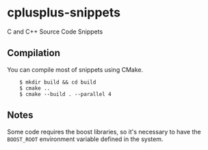 # cplusplus-snippets
C and C++ Source Code Snippets

## Compilation

You can compile most of snippets using CMake.

        $ mkdir build && cd build
        $ cmake ..
        $ cmake --build . --parallel 4

## Notes

Some code requires the boost libraries, so it's necessary to have the `BOOST_ROOT` environment variable defined in the system.
